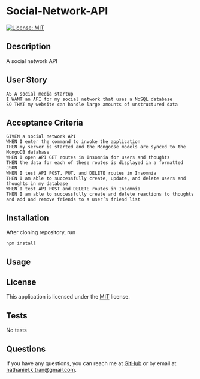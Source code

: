 # Social-Network-API

[![License: MIT](https://img.shields.io/badge/License-MIT-yellow.svg)](https://opensource.org/licenses/MIT)

## Description

A social network API

## User Story
  
```
AS A social media startup
I WANT an API for my social network that uses a NoSQL database
SO THAT my website can handle large amounts of unstructured data
```
  
## Acceptance Criteria
  
``` 
GIVEN a social network API
WHEN I enter the command to invoke the application
THEN my server is started and the Mongoose models are synced to the MongoDB database
WHEN I open API GET routes in Insomnia for users and thoughts
THEN the data for each of these routes is displayed in a formatted JSON
WHEN I test API POST, PUT, and DELETE routes in Insomnia
THEN I am able to successfully create, update, and delete users and thoughts in my database
WHEN I test API POST and DELETE routes in Insomnia
THEN I am able to successfully create and delete reactions to thoughts and add and remove friends to a user’s friend list
```
## Installation
After cloning repository, run

`npm install`


## Usage



## License
This application is licensed under the [MIT](https://opensource.org/licenses/MIT) license.

## Tests
No tests

## Questions
If you have any questions, you can reach me at [GitHub](https://github.com/n810tran) or by email at nathaniel.k.tran@gmail.com.